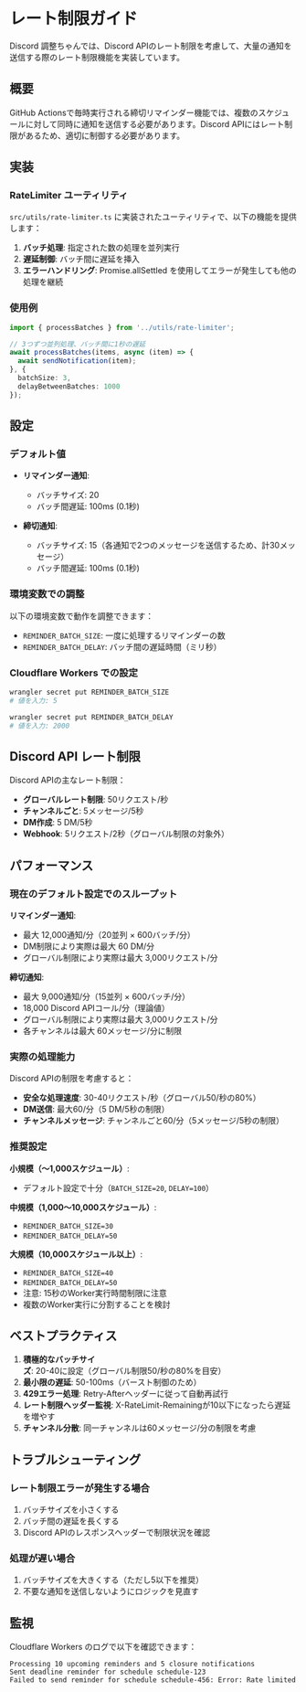 # レート制限ガイド

Discord 調整ちゃんでは、Discord APIのレート制限を考慮して、大量の通知を送信する際のレート制限機能を実装しています。

## 概要

GitHub Actionsで毎時実行される締切リマインダー機能では、複数のスケジュールに対して同時に通知を送信する必要があります。Discord APIにはレート制限があるため、適切に制御する必要があります。

## 実装

### RateLimiter ユーティリティ

`src/utils/rate-limiter.ts` に実装されたユーティリティで、以下の機能を提供します：

1. **バッチ処理**: 指定された数の処理を並列実行
2. **遅延制御**: バッチ間に遅延を挿入
3. **エラーハンドリング**: Promise.allSettled を使用してエラーが発生しても他の処理を継続

### 使用例

```typescript
import { processBatches } from '../utils/rate-limiter';

// 3つずつ並列処理、バッチ間に1秒の遅延
await processBatches(items, async (item) => {
  await sendNotification(item);
}, {
  batchSize: 3,
  delayBetweenBatches: 1000
});
```

## 設定

### デフォルト値

- **リマインダー通知**:
  - バッチサイズ: 20
  - バッチ間遅延: 100ms (0.1秒)

- **締切通知**:
  - バッチサイズ: 15（各通知で2つのメッセージを送信するため、計30メッセージ）
  - バッチ間遅延: 100ms (0.1秒)

### 環境変数での調整

以下の環境変数で動作を調整できます：

- `REMINDER_BATCH_SIZE`: 一度に処理するリマインダーの数
- `REMINDER_BATCH_DELAY`: バッチ間の遅延時間（ミリ秒）

### Cloudflare Workers での設定

```bash
wrangler secret put REMINDER_BATCH_SIZE
# 値を入力: 5

wrangler secret put REMINDER_BATCH_DELAY
# 値を入力: 2000
```

## Discord API レート制限

Discord APIの主なレート制限：

- **グローバルレート制限**: 50リクエスト/秒
- **チャンネルごと**: 5メッセージ/5秒
- **DM作成**: 5 DM/5秒
- **Webhook**: 5リクエスト/2秒（グローバル制限の対象外）

## パフォーマンス

### 現在のデフォルト設定でのスループット

**リマインダー通知**:
- 最大 12,000通知/分（20並列 × 600バッチ/分）
- DM制限により実際は最大 60 DM/分
- グローバル制限により実際は最大 3,000リクエスト/分

**締切通知**:
- 最大 9,000通知/分（15並列 × 600バッチ/分）
- 18,000 Discord APIコール/分（理論値）
- グローバル制限により実際は最大 3,000リクエスト/分
- 各チャンネルは最大 60メッセージ/分に制限

### 実際の処理能力

Discord APIの制限を考慮すると：
- **安全な処理速度**: 30-40リクエスト/秒（グローバル50/秒の80%）
- **DM送信**: 最大60/分（5 DM/5秒の制限）
- **チャンネルメッセージ**: チャンネルごと60/分（5メッセージ/5秒の制限）

### 推奨設定

**小規模（〜1,000スケジュール）**:
- デフォルト設定で十分（`BATCH_SIZE=20`, `DELAY=100`）

**中規模（1,000〜10,000スケジュール）**:
- `REMINDER_BATCH_SIZE=30`
- `REMINDER_BATCH_DELAY=50`

**大規模（10,000スケジュール以上）**:
- `REMINDER_BATCH_SIZE=40`
- `REMINDER_BATCH_DELAY=50`
- 注意: 15秒のWorker実行時間制限に注意
- 複数のWorker実行に分割することを検討

## ベストプラクティス

1. **積極的なバッチサイズ**: 20-40に設定（グローバル制限50/秒の80%を目安）
2. **最小限の遅延**: 50-100ms（バースト制御のため）
3. **429エラー処理**: Retry-Afterヘッダーに従って自動再試行
4. **レート制限ヘッダー監視**: X-RateLimit-Remainingが10以下になったら遅延を増やす
5. **チャンネル分散**: 同一チャンネルは60メッセージ/分の制限を考慮

## トラブルシューティング

### レート制限エラーが発生する場合

1. バッチサイズを小さくする
2. バッチ間の遅延を長くする
3. Discord APIのレスポンスヘッダーで制限状況を確認

### 処理が遅い場合

1. バッチサイズを大きくする（ただし5以下を推奨）
2. 不要な通知を送信しないようにロジックを見直す

## 監視

Cloudflare Workers のログで以下を確認できます：

```
Processing 10 upcoming reminders and 5 closure notifications
Sent deadline reminder for schedule schedule-123
Failed to send reminder for schedule schedule-456: Error: Rate limited
```